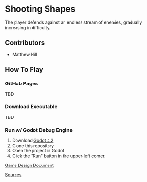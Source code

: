 # Shooting Shapes

The player defends against an endless stream of enemies, gradually increasing in difficulty.

## Contributors

- Matthew Hill

## How To Play

### GitHub Pages

TBD

### Download Executable

TBD

### Run w/ Godot Debug Engine

1. Download [Godot 4.2](https://godotengine.org/download/windows/)
1. Clone this repository
1. Open the project in Godot
1. Click the "Run" button in the upper-left corner.


[Game Design Document](docs/GDD.md)

[Sources](docs/sources.md)